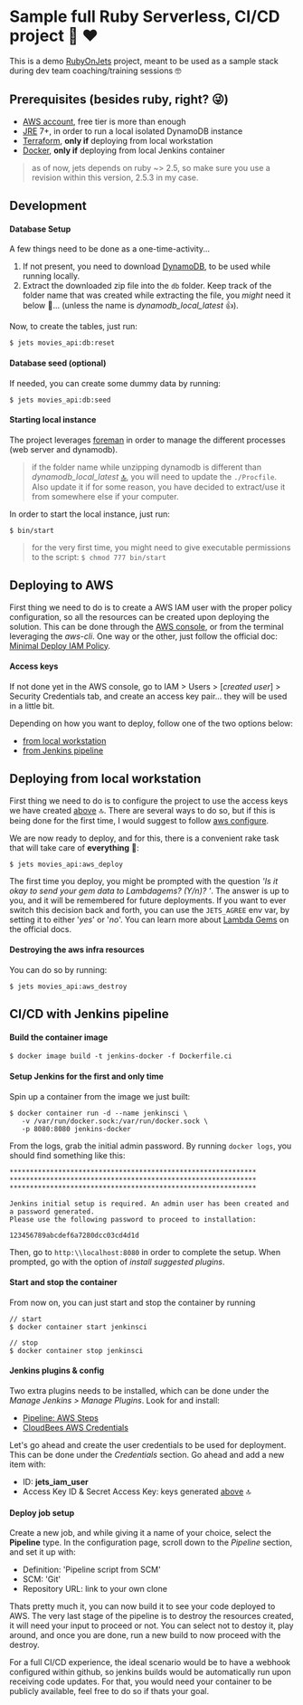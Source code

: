 # Sample full Ruby Serverless, CI/CD project :muscle: :heart:

This is a demo [RubyOnJets](http://rubyonjets.com/) project, meant to be used as a sample stack during dev team coaching/training sessions :nerd_face:

## Prerequisites (besides ruby, right? :stuck_out_tongue_winking_eye:)
* [AWS account](https://aws.amazon.com/console/), free tier is more than enough
* [JRE](https://java.com/en/) 7+, in order to run a local isolated DynamoDB instance
* [Terraform](https://www.terraform.io/), **only if** deploying from local workstation
* [Docker](https://docs.docker.com/get-docker/), **only if** deploying from local Jenkins container

> as of now, jets depends on ruby ~> 2.5, so make sure you use a revision within this version, 2.5.3 in my case. 

## Development

#### Database Setup
A few things need to be done as a one-time-activity...
1. If not present, you need to download [DynamoDB](https://docs.aws.amazon.com/amazondynamodb/latest/developerguide/DynamoDBLocal.DownloadingAndRunning.html), to be used while running locally.
<a name="unzip"></a>
2. Extract the downloaded zip file into the `db` folder. Keep track of the folder name that was created while extracting the file, you _might_ need it below :grimacing:... (unless the name is _dynamodb_local_latest_ :+1:).

Now, to create the tables, just run:

 `$ jets movies_api:db:reset`

#### Database seed (optional)

If needed, you can create some dummy data by running:

 `$ jets movies_api:db:seed`

#### Starting local instance

The project leverages [foreman](https://github.com/ddollar/foreman) in order to manage the different processes (web server and dynamodb).

> if the folder name while unzipping dynamodb is different than _dynamodb_local_latest_ [:top:](#unzip), you will need to update the 
 `./Procfile`. Also update it if for some reason, you have decided to extract/use it from somewhere else if your computer.

In order to start the local instance, just run:

 `$ bin/start`

> for the very first time, you might need to give executable permissions to the script: `$ chmod 777 bin/start`

## Deploying to AWS

First thing we need to do is to create a AWS IAM user with the proper policy configuration, so all the resources can be created upon deploying the solution. This can be done through the [AWS console](https://aws.amazon.com/console/), or from the terminal leveraging the _aws-cli_. One way or the other, just follow the official doc: [Minimal Deploy IAM Policy](https://rubyonjets.com/docs/extras/minimal-deploy-iam/). 

<a name="keys"></a>
#### Access keys
If not done yet in the AWS console, go to IAM > Users > [_created user_] > Security Credentials tab, and create an access key pair... they will be used in a little bit.

Depending on how you want to deploy, follow one of the two options below:
* [from local workstation](#local)
* [from Jenkins pipeline](#jenkins)
 
<a name="local"></a>
## Deploying from local workstation

First thing we need to do is to configure the project to use the access keys we have created [above](#keys) :top:. There are several ways to do so, but if this is being done for the first time, I would suggest to follow [aws configure](https://docs.aws.amazon.com/cli/latest/userguide/cli-chap-configure.html).

We are now ready to deploy, and for this, there is a convenient rake task that will take care of **everything** :muscle::

`$ jets movies_api:aws_deploy`

The first time you deploy, you might be prompted with the question _'Is it okay to send your gem data to Lambdagems? (Y/n)? '_. The answer is up to you, and it will be remembered for future deployments. If you want to ever switch this decision back and forth, you can use the `JETS_AGREE` env var, by setting it to either '_yes_' or '_no_'. You can learn more about [Lambda Gems](https://rubyonjets.com/docs/lambdagems/) on the official docs.

#### Destroying the aws infra resources

You can do so by running:

`$ jets movies_api:aws_destroy`


<a name="jenkins"></a>
## CI/CD with Jenkins pipeline

#### Build the container image
`$ docker image build -t jenkins-docker -f Dockerfile.ci `
 
#### Setup Jenkins for the first and only time
Spin up a container from the image we just built:
```
$ docker container run -d --name jenkinsci \
   -v /var/run/docker.sock:/var/run/docker.sock \
   -p 8080:8080 jenkins-docker
```
From the logs, grab the initial admin password. By running `docker logs`, you should find something like this:
```
*************************************************************
*************************************************************
*************************************************************

Jenkins initial setup is required. An admin user has been created and a password generated.
Please use the following password to proceed to installation:

123456789abcdef6a7280dcc03cd4d1d
```
Then, go to `http:\\localhost:8080` in order to complete the setup. When prompted, go with the option of _install suggested plugins_. 

#### Start and stop the container
From now on, you can just start and stop the container by running
````
// start
$ docker container start jenkinsci

// stop
$ docker container stop jenkinsci
````

#### Jenkins plugins & config
Two extra plugins needs to be installed, which can be done under the _Manage Jenkins > Manage Plugins_. Look for and install:
* [Pipeline: AWS Steps](https://plugins.jenkins.io/pipeline-aws)
* [CloudBees AWS Credentials](https://plugins.jenkins.io/aws-credentials)


Let's go ahead and create the user credentials to be used for deployment. This can be done under the _Credentials_ section. Go ahead and add a new item with:
* ID: **jets_iam_user**
* Access Key ID & Secret Access Key: keys generated [above](#keys) :top:

#### Deploy job setup

Create a new job, and while giving it a name of your choice, select the **Pipeline** type. In the configuration page, scroll down to the _Pipeline_ section, and set it up with:
* Definition: 'Pipeline script from SCM'
* SCM: 'Git'
* Repository URL: link to your own clone

Thats pretty much it, you can now build it to see your code deployed to AWS. The very last stage of the pipeline is to destroy the resources created, it will need your input to proceed or not. You can select not to destoy it, play around, and once you are done, run a new build to now proceed with the destroy.

For a full CI/CD experience, the ideal scenario would be to have a webhook configured within github, so jenkins builds would be automatically run upon receiving code updates. For that, you would need your container to be publicly available, feel free to do so if thats your goal.
